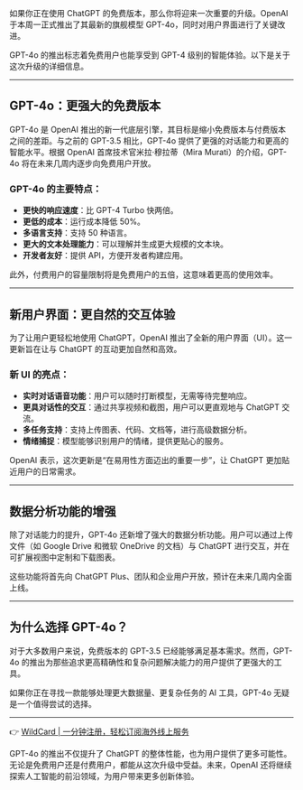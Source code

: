 如果你正在使用 ChatGPT 的免费版本，那么你将迎来一次重要的升级。OpenAI 于本周一正式推出了其最新的旗舰模型 GPT-4o，同时对用户界面进行了关键改进。

GPT-4o 的推出标志着免费用户也能享受到 GPT-4 级别的智能体验。以下是关于这次升级的详细信息。

---

## GPT-4o：更强大的免费版本

GPT-4o 是 OpenAI 推出的新一代底层引擎，其目标是缩小免费版本与付费版本之间的差距。与之前的 GPT-3.5 相比，GPT-4o 提供了更强的对话能力和更高的智能水平。根据 OpenAI 首席技术官米拉·穆拉蒂（Mira Murati）的介绍，GPT-4o 将在未来几周内逐步向免费用户开放。

### GPT-4o 的主要特点：
- **更快的响应速度**：比 GPT-4 Turbo 快两倍。
- **更低的成本**：运行成本降低 50%。
- **多语言支持**：支持 50 种语言。
- **更大的文本处理能力**：可以理解并生成更大规模的文本块。
- **开发者友好**：提供 API，方便开发者构建应用。

此外，付费用户的容量限制将是免费用户的五倍，这意味着更高的使用效率。

---

## 新用户界面：更自然的交互体验

为了让用户更轻松地使用 ChatGPT，OpenAI 推出了全新的用户界面（UI）。这一更新旨在让与 ChatGPT 的互动更加自然和高效。

### 新 UI 的亮点：
- **实时对话语音功能**：用户可以随时打断模型，无需等待完整响应。
- **更具对话性的交互**：通过共享视频和截图，用户可以更直观地与 ChatGPT 交流。
- **多任务支持**：支持上传图表、代码、文档等，进行高级数据分析。
- **情绪捕捉**：模型能够识别用户的情绪，提供更贴心的服务。

OpenAI 表示，这次更新是“在易用性方面迈出的重要一步”，让 ChatGPT 更加贴近用户的日常需求。

---

## 数据分析功能的增强

除了对话能力的提升，GPT-4o 还新增了强大的数据分析功能。用户可以通过上传文件（如 Google Drive 和微软 OneDrive 的文档）与 ChatGPT 进行交互，并在可扩展视图中定制和下载图表。

这些功能将首先向 ChatGPT Plus、团队和企业用户开放，预计在未来几周内全面上线。

---

## 为什么选择 GPT-4o？

对于大多数用户来说，免费版本的 GPT-3.5 已经能够满足基本需求。然而，GPT-4o 的推出为那些追求更高精确性和复杂问题解决能力的用户提供了更强大的工具。

如果你正在寻找一款能够处理更大数据量、更复杂任务的 AI 工具，GPT-4o 无疑是一个值得尝试的选择。

---

👉 [WildCard | 一分钟注册，轻松订阅海外线上服务](https://bit.ly/bewildcard)

GPT-4o 的推出不仅提升了 ChatGPT 的整体性能，也为用户提供了更多可能性。无论是免费用户还是付费用户，都能从这次升级中受益。未来，OpenAI 还将继续探索人工智能的前沿领域，为用户带来更多创新体验。